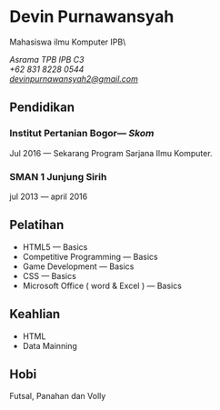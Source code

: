 # Devin Purnawansyah
Mahasiswa ilmu Komputer IPB\

*Asrama TPB IPB C3*\
*+62 831 8228 0544*\
*devinpurnawansyah2@gmail.com*
## Pendidikan
### Institut Pertanian Bogor— *Skom*
Jul 2016 — Sekarang Program Sarjana Ilmu Komputer.
### SMAN 1 Junjung Sirih 
jul 2013 — april 2016
## Pelatihan
* HTML5 — Basics
* Competitive Programming — Basics
* Game Development — Basics
* CSS — Basics
* Microsoft Office ( word & Excel ) — Basics
## Keahlian
* HTML
* Data Mainning
## Hobi
Futsal, Panahan dan Volly




